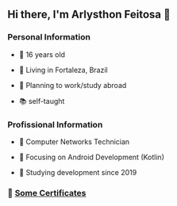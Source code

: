 ## Hi there, I'm Arlysthon Feitosa 👋

### Personal Information

  * 🧑 16 years old

  * 🚩 Living in Fortaleza, Brazil

  * 💭 Planning to work/study abroad

  * 📚 self-taught


### Profissional Information

  * 🌟 Computer Networks Technician

  * 🎯 Focusing on Android Development (Kotlin)

  * 📅 Studying development since 2019

### 📜 [Some Certificates](https://github.com/ArlysthonFeitosa/ArlysthonFeitosa/blob/main/Certificados/readme-certificates.md)
